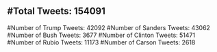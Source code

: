 #Total Tweets: 154091 
---
#Number of Trump Tweets: 42092
#Number of Sanders Tweets: 43062
#Number of Bush Tweets: 3677
#Number of Clinton Tweets: 51471
#Number of Rubio Tweets: 11173
#Number of Carson Tweets: 2618